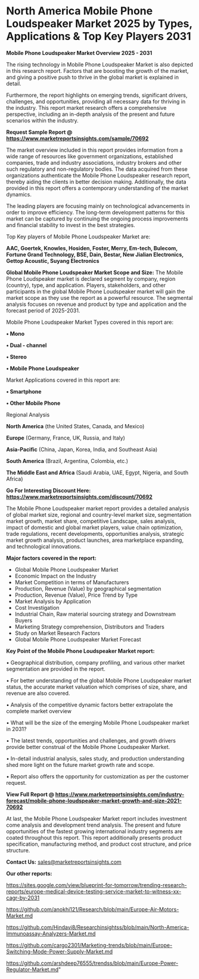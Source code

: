  # North America Mobile Phone Loudspeaker Market 2025 by Types, Applications & Top Key Players 2031

<Strong> Mobile Phone Loudspeaker Market Overview 2025 - 2031</strong>

The rising technology in Mobile Phone Loudspeaker Market is also depicted in this research report. Factors that are boosting the growth of the market, and giving a positive push to thrive in the global market is explained in detail.

Furthermore, the report highlights on emerging trends, significant drivers, challenges, and opportunities, providing all necessary data for thriving in the industry. This report market research offers a comprehensive perspective, including an in-depth analysis of the present and future scenarios within the industry.

<strong>Request Sample Report @ <a href=https://www.marketreportsinsights.com/sample/70692>https://www.marketreportsinsights.com/sample/70692</a></strong>

The market overview included in this report provides information from a wide range of resources like government organizations, established companies, trade and industry associations, industry brokers and other such regulatory and non-regulatory bodies. The data acquired from these organizations authenticate the Mobile Phone Loudspeaker research report, thereby aiding the clients in better decision making. Additionally, the data provided in this report offers a contemporary understanding of the market dynamics.

The leading players are focusing mainly on technological advancements in order to improve efficiency. The long-term development patterns for this market can be captured by continuing the ongoing process improvements and financial stability to invest in the best strategies.

Top Key players of Mobile Phone Loudspeaker Market are:

<strong>AAC, Goertek, Knowles, Hosiden, Foster, Merry, Em-tech, Bulecom, Fortune Grand Technology, BSE, Dain, Bestar, New Jialian Electronics, Gettop Acoustic, Suyang Electronics</strong>

<strong><b>Global Mobile Phone Loudspeaker Market Scope and Size:</b></strong>
The Mobile Phone Loudspeaker market is declared segment by company, region (country), type, and application. Players, stakeholders, and other participants in the global Mobile Phone Loudspeaker market will gain the market scope as they use the report as a powerful resource. The segmental analysis focuses on revenue and product by type and application and the forecast period of 2025-2031.

Mobile Phone Loudspeaker Market Types covered in this report are:

<strong>• Mono

• Dual - channel

• Stereo

• Mobile Phone Loudspeaker</strong>

Market Applications covered in this report are:

<strong>• Smartphone

• Other Mobile Phone</strong> 

Regional Analysis

<strong>North America</strong> (the United States, Canada, and Mexico)

<strong>Europe</strong> (Germany, France, UK, Russia, and Italy)

<strong>Asia-Pacific</strong> (China, Japan, Korea, India, and Southeast Asia)

<strong>South America</strong> (Brazil, Argentina, Colombia, etc.)

<strong>The Middle East and Africa</strong> (Saudi Arabia, UAE, Egypt, Nigeria, and South Africa)

<strong>Go For Interesting Discount Here: <a href=https://www.marketreportsinsights.com/discount/70692>https://www.marketreportsinsights.com/discount/70692</a></strong>

The Mobile Phone Loudspeaker market report provides a detailed analysis of global market size, regional and country-level market size, segmentation market growth, market share, competitive Landscape, sales analysis, impact of domestic and global market players, value chain optimization, trade regulations, recent developments, opportunities analysis, strategic market growth analysis, product launches, area marketplace expanding, and technological innovations.

<strong><b>Major factors covered in the report:</b></strong>
<ul>
  <li>Global Mobile Phone Loudspeaker Market </li>
  <li>Economic Impact on the Industry</li>
  <li>Market Competition in terms of Manufacturers</li>
  <li>Production, Revenue (Value) by geographical segmentation</li>
  <li>Production, Revenue (Value), Price Trend by Type</li>
  <li>Market Analysis by Application</li>
  <li>Cost Investigation</li>
  <li>Industrial Chain, Raw material sourcing strategy and Downstream Buyers</li>
  <li>Marketing Strategy comprehension, Distributors and Traders</li>
  <li>Study on Market Research Factors</li>
  <li>Global Mobile Phone Loudspeaker Market Forecast</li>
</ul>

<strong><b>Key Point of the Mobile Phone Loudspeaker Market report:</b></strong>

• Geographical distribution, company profiling, and various other market segmentation are provided in the report.

• For better understanding of the global Mobile Phone Loudspeaker market status, the accurate market valuation which comprises of size, share, and revenue are also covered.

• Analysis of the competitive dynamic factors better extrapolate the complete market overview

• What will be the size of the emerging Mobile Phone Loudspeaker market in 2031?

• The latest trends, opportunities and challenges, and growth drivers provide better construal of the Mobile Phone Loudspeaker Market.

• In-detail industrial analysis, sales study, and production understanding shed more light on the future market growth rate and scope.

• Report also offers the opportunity for customization as per the customer request.

<strong><b>View Full Report @ <a href=https://www.marketreportsinsights.com/industry-forecast/mobile-phone-loudspeaker-market-growth-and-size-2021-70692>https://www.marketreportsinsights.com/industry-forecast/mobile-phone-loudspeaker-market-growth-and-size-2021-70692</a></b></strong>


At last, the Mobile Phone Loudspeaker Market report includes investment come analysis and development trend analysis. The present and future opportunities of the fastest growing international industry segments are coated throughout this report. This report additionally presents product specification, manufacturing method, and product cost structure, and price structure.

<strong>Contact Us:</strong>
sales@marketreportsinsights.com

<strong>Our other reports:</strong>

<a href=https://sites.google.com/view/blueprint-for-tomorrow/trending-research-reports/europe-medical-device-testing-service-market-to-witness-xx-cagr-by-2031>https://sites.google.com/view/blueprint-for-tomorrow/trending-research-reports/europe-medical-device-testing-service-market-to-witness-xx-cagr-by-2031</a>

<a href=https://github.com/anokhi121/Research/blob/main/Europe-Air-Motors-Market.md>https://github.com/anokhi121/Research/blob/main/Europe-Air-Motors-Market.md</a>

<a href=https://github.com/Hindavi8/Researchinsightss/blob/main/North-America-Immunoassay-Analyzers-Market.md>https://github.com/Hindavi8/Researchinsightss/blob/main/North-America-Immunoassay-Analyzers-Market.md</a>

<a href=https://github.com/cargo2301/Marketing-trends/blob/main/Europe-Switching-Mode-Power-Supply-Market.md>https://github.com/cargo2301/Marketing-trends/blob/main/Europe-Switching-Mode-Power-Supply-Market.md</a>

<a href=https://github.com/arshdeep76555/trendss/blob/main/Europe-Power-Regulator-Market.md>https://github.com/arshdeep76555/trendss/blob/main/Europe-Power-Regulator-Market.md</a>"
